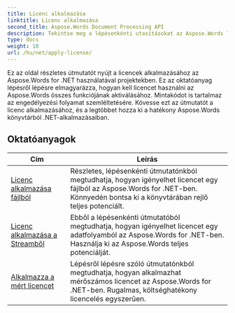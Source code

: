 ```yaml
---
title: Licenc alkalmazása
linktitle: Licenc alkalmazása
second_title: Aspose.Words Document Processing API
description: Tekintse meg a lépésenkénti utasításokat az Aspose.Words licencek .NET-projektekben való alkalmazásához. Kövesse a lépéseket az Aspose.Words könyvtár teljes funkcionalitásának engedélyezéséhez.
type: docs
weight: 10
url: /hu/net/apply-license/
---
```


Ez az oldal részletes útmutatót nyújt a licencek alkalmazásához az Aspose.Words for .NET használatával projektekben. Ez az oktatóanyag lépésről lépésre elmagyarázza, hogyan kell licencet használni az Aspose.Words összes funkciójának aktiválásához. Mintakódot is tartalmaz az engedélyezési folyamat szemléltetésére. Kövesse ezt az útmutatót a licenc alkalmazásához, és a legtöbbet hozza ki a hatékony Aspose.Words könyvtárból .NET-alkalmazásaiban.

 ## Oktatóanyagok
| Cím | Leírás |
| --- | --- |
| [Licenc alkalmazása fájlból](./apply-license-from-file/) | Részletes, lépésenkénti útmutatónkból megtudhatja, hogyan igényelhet licencet egy fájlból az Aspose.Words for .NET-ben. Könnyedén bontsa ki a könyvtárában rejlő teljes potenciált. |
| [Licenc alkalmazása a Streamből](./apply-license-from-stream/) | Ebből a lépésenkénti útmutatóból megtudhatja, hogyan igényelhet licencet egy adatfolyamból az Aspose.Words for .NET-ben. Használja ki az Aspose.Words teljes potenciálját. |
| [Alkalmazza a mért licencet](./apply-metered-license/) | Lépésről lépésre szóló útmutatónkból megtudhatja, hogyan alkalmazhat mérőszámos licencet az Aspose.Words for .NET-ben. Rugalmas, költséghatékony licencelés egyszerűen. |